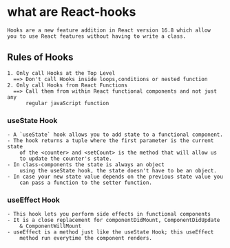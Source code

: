 # what are React-hooks
    Hooks are a new feature addition in React version 16.8 which allow
    you to use React features without having to write a class.  
## Rules of Hooks
    1. Only call Hooks at the Top Level
      ==> Don't call Hooks inside loops,conditions or nested function
    2. Only call Hooks from React Functions
      ==> Call them from within React functional components and not just any 
          regular javaScript function


### useState Hook
    - A `useState` hook allows you to add state to a functional component.
    - The hook returns a tuple where the first parameter is the current state
        of the <counter> and <setCount> is the method that will allow us
        to update the counter's state.
    - In class-components the state is always an object
        using the useState hook, the state doesn't have to be an object.
    - In case your new state value depends on the previous state value you 
        can pass a function to the setter function.


### useEffect Hook
    - This hook lets you perform side effects in functional components
    - It is a close replacement for componentDidMount, ComponentDidUpdate 
        & ComponentWillMount
    - useEffect is a method just like the useState Hook; this useEffect 
        method run everytime the component renders.